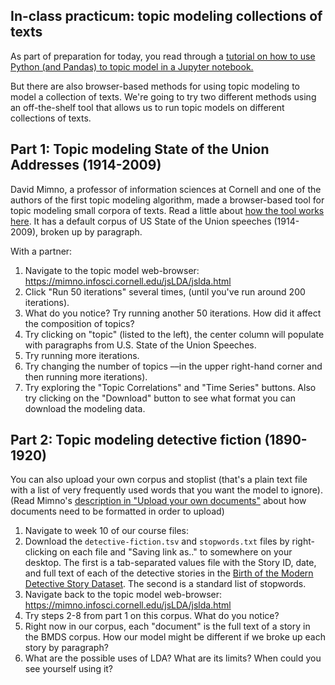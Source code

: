 ## In-class practicum: topic modeling collections of texts

As part of preparation for today, you read through a [tutorial on how to use Python (and Pandas) to topic model in a Jupyter notebook.](https://colab.research.google.com/drive/1i5W4X8qqXrRcXD55cYAoj_YDQaGxiBeY?usp=sharing) 

But there are also browser-based methods for using topic modeling to model a collection of texts. We're going to try two different methods using an off-the-shelf tool that allows us to run topic models on different collections of texts.  

## Part 1: Topic modeling State of the Union Addresses (1914-2009)

David Mimno, a professor of information sciences at Cornell and one of the authors of the first topic modeling algorithm, made a browser-based tool for topic modeling small corpora of texts. Read a little about [how the tool works here](https://mimno.infosci.cornell.edu/jsLDA/index.html). It has a default corpus of US State of the Union speeches (1914-2009), broken up by paragraph.

With a partner:

1. Navigate to the topic model web-browser: https://mimno.infosci.cornell.edu/jsLDA/jslda.html
2. Click "Run 50 iterations" several times, (until you've run around 200 iterations).
3. What do you notice? Try running another 50 iterations. How did it affect the composition of topics?
6. Try clicking on "topic" (listed to the left), the center column will populate with paragraphs from U.S. State of the Union Speeches.
7. Try running more iterations. 
5. Try changing the number of topics ––in the upper right-hand corner and then running more iterations).
8. Try exploring the "Topic Correlations" and "Time Series" buttons. Also try clicking on the "Download" button to see what format you can download the modeling data.


## Part 2: Topic modeling detective fiction (1890-1920)

You can also upload your own corpus and stoplist (that's a plain text file with a list of very frequently used words that you want the model to ignore). (Read Mimno's [description in "Upload your own documents"](https://mimno.infosci.cornell.edu/jsLDA/) about how documents need to be formatted in order to upload)

1. Navigate to week 10 of our course files:  
2. Download the `detective-fiction.tsv` and `stopwords.txt` files by right-clicking on each file and "Saving link as.." to somewhere on your desktop. The first is a tab-separated values file with the Story ID, date, and full text of each of the detective stories in the [Birth of the Modern Detective Story Dataset](https://github.com/ahmmnd/BMDS/tree/main?tab=readme-ov-file#the-birth-of-the-modern-detective-story-bmds-dataset). The second is a standard list of stopwords. 
3. Navigate back to the topic model web-browser: https://mimno.infosci.cornell.edu/jsLDA/jslda.html  
4. Try steps 2-8 from part 1 on this corpus. What do you notice?
5. Right now in our corpus, each "document" is the full text of a story in the BMDS corpus. How our model might be different if we broke up each story by paragraph?
6. What are the possible uses of LDA? What are its limits? When could you see yourself using it? 


